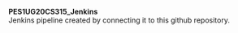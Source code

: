 <b>PES1UG20CS315_Jenkins</b> <br>
Jenkins pipeline created by connecting it to this github repository.
